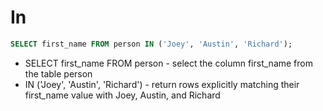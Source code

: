 # In

```sql
SELECT first_name FROM person IN ('Joey', 'Austin', 'Richard');
```
- SELECT first_name FROM person - select the column first_name from the table person
- IN ('Joey', 'Austin', 'Richard') - return rows explicitly matching their first_name value with Joey, Austin, and Richard